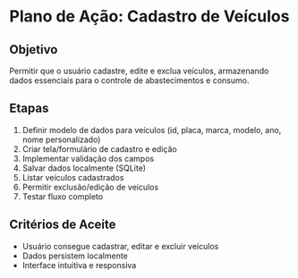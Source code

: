 # Plano de Ação: Cadastro de Veículos

## Objetivo
Permitir que o usuário cadastre, edite e exclua veículos, armazenando dados essenciais para o controle de abastecimentos e consumo.

## Etapas
1. Definir modelo de dados para veículos (id, placa, marca, modelo, ano, nome personalizado)
2. Criar tela/formulário de cadastro e edição
3. Implementar validação dos campos
4. Salvar dados localmente (SQLite)
5. Listar veículos cadastrados
6. Permitir exclusão/edição de veículos
7. Testar fluxo completo

## Critérios de Aceite
- Usuário consegue cadastrar, editar e excluir veículos
- Dados persistem localmente
- Interface intuitiva e responsiva
